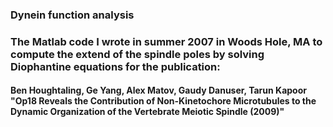 ### Dynein function analysis

### The Matlab code I wrote in summer 2007 in Woods Hole, MA to compute the extend of the spindle poles by solving Diophantine equations for the publication:

#### Ben Houghtaling, Ge Yang, Alex Matov, Gaudy Danuser, Tarun Kapoor "Op18 Reveals the Contribution of Non-Kinetochore Microtubules to the Dynamic Organization of the Vertebrate Meiotic Spindle (2009)"

